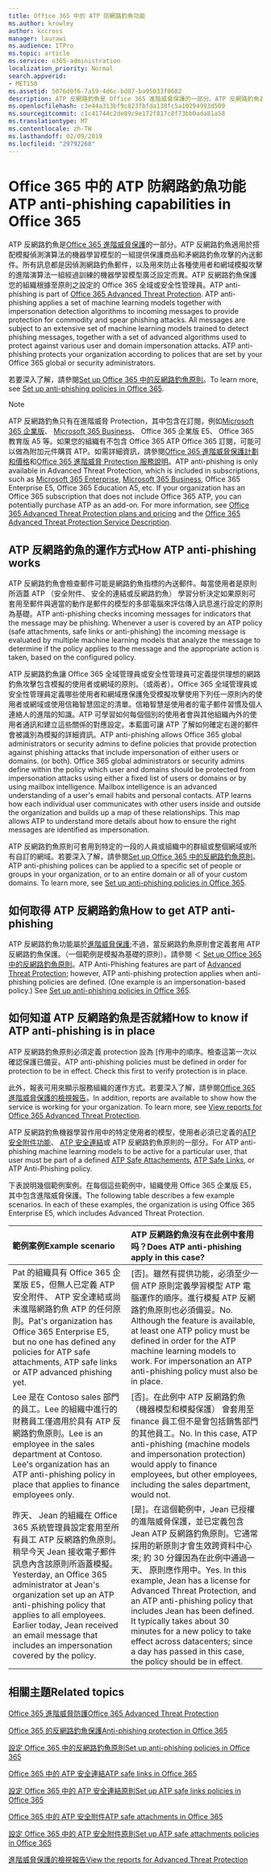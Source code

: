 ```yaml
---
title: Office 365 中的 ATP 防網路釣魚功能
ms.author: krowley
author: kccross
manager: laurawi
ms.audience: ITPro
ms.topic: article
ms.service: o365-administration
localization_priority: Normal
search.appverid:
- MET150
ms.assetid: 5076d0f6-7a59-4d6c-bd07-ba95033f0682
description: ATP 反網路釣魚是 Office 365 進階威脅保護的一部分。ATP 反網路釣魚適用於搭配模擬偵測演算法的機器學習模型的一組提供保護商品和矛網路釣魚攻擊的內送郵件。所有訊息都是因偵測網路釣魚郵件，以及用來防止各種使用者和網域模擬攻擊的進階演算法一組經過訓練的機器學習模型廣泛設定而異。
ms.openlocfilehash: c3e44a313bf9c823fbfda138fc5a10294993d509
ms.sourcegitcommit: c1c41744c2de89c9e172f817c8f73bb0ada81a58
ms.translationtype: MT
ms.contentlocale: zh-TW
ms.lasthandoff: 02/09/2019
ms.locfileid: "29792268"
---
```

# <a name="atp-anti-phishing-capabilities-in-office-365"></a><span data-ttu-id="fee1e-105">Office 365 中的 ATP 防網路釣魚功能</span><span class="sxs-lookup"><span data-stu-id="fee1e-105">ATP anti-phishing capabilities in Office 365</span></span>

<span data-ttu-id="fee1e-p102">ATP 反網路釣魚是[Office 365 進階威脅保護](office-365-atp.md)的一部分。ATP 反網路釣魚適用於搭配模擬偵測演算法的機器學習模型的一組提供保護商品和矛網路釣魚攻擊的內送郵件。所有訊息都是因偵測網路釣魚郵件，以及用來防止各種使用者和網域模擬攻擊的進階演算法一組經過訓練的機器學習模型廣泛設定而異。ATP 反網路釣魚保護您的組織根據至原則之設定的 Office 365 全域或安全性管理員。</span><span class="sxs-lookup"><span data-stu-id="fee1e-p102">ATP anti-phishing is part of [Office 365 Advanced Threat Protection](office-365-atp.md). ATP anti-phishing applies a set of machine learning models together with impersonation detection algorithms to incoming messages to provide protection for commodity and spear phishing attacks. All messages are subject to an extensive set of machine learning models trained to detect phishing messages, together with a set of advanced algorithms used to protect against various user and domain impersonation attacks. ATP anti-phishing protects your organization according to polices that are set by your Office 365 global or security administrators.</span></span>
  
<span data-ttu-id="fee1e-110">若要深入了解，請參閱[Set up Office 365 中的反網路釣魚原則](set-up-anti-phishing-policies.md)。</span><span class="sxs-lookup"><span data-stu-id="fee1e-110">To learn more, see [Set up anti-phishing policies in Office 365](set-up-anti-phishing-policies.md).</span></span>
  
> [!NOTE]
> <span data-ttu-id="fee1e-p103">ATP 反網路釣魚只有在進階威脅 Protection，其中包含在訂閱，例如[Microsoft 365 企業版](https://www.microsoft.com/microsoft-365/enterprise/home)、 [Microsoft 365 Business](https://www.microsoft.com/microsoft-365/business)、 Office 365 企業版 E5、 Office 365 教育版 A5 等。如果您的組織有不包含 Office 365 ATP Office 365 訂閱，可能可以做為附加元件購買 ATP。如需詳細資訊，請參閱[Office 365 進階威脅保護計劃和價格](https://products.office.com/exchange/advance-threat-protection)和[Office 365 進階威脅 Protection 服務說明](https://docs.microsoft.com/office365/servicedescriptions/office-365-advanced-threat-protection-service-description)。</span><span class="sxs-lookup"><span data-stu-id="fee1e-p103">ATP anti-phishing is only available in Advanced Threat Protection, which is included in subscriptions, such as [Microsoft 365 Enterprise](https://www.microsoft.com/microsoft-365/enterprise/home), [Microsoft 365 Business](https://www.microsoft.com/microsoft-365/business), Office 365 Enterprise E5, Office 365 Education A5, etc. If your organization has an Office 365 subscription that does not include Office 365 ATP, you can potentially purchase ATP as an add-on. For more information, see [Office 365 Advanced Threat Protection plans and pricing](https://products.office.com/exchange/advance-threat-protection) and the [Office 365 Advanced Threat Protection Service Description](https://docs.microsoft.com/office365/servicedescriptions/office-365-advanced-threat-protection-service-description).</span></span>

## <a name="how-atp-anti-phishing-works"></a><span data-ttu-id="fee1e-113">ATP 反網路釣魚的運作方式</span><span class="sxs-lookup"><span data-stu-id="fee1e-113">How ATP anti-phishing works</span></span>

<span data-ttu-id="fee1e-p104">ATP 反網路釣魚會檢查郵件可能是網路釣魚指標的內送郵件。每當使用者是原則所涵蓋 ATP （安全附件、 安全的連結或反網路釣魚） 學習分析決定如果原則可套用至郵件與適當的動作是郵件的模型的多部電腦來評估傳入訊息進行設定的原則為基礎。</span><span class="sxs-lookup"><span data-stu-id="fee1e-p104">ATP anti-phishing checks incoming messages for indicators that the message may be phishing. Whenever a user is covered by an ATP policy (safe attachments, safe links or anti-phishing) the incoming message is evaluated by multiple machine learning models that analyze the message to determine if the policy applies to the message and the appropriate action is taken, based on the configured policy.</span></span>
  
<span data-ttu-id="fee1e-p105">ATP 反網路釣魚讓 Office 365 全域管理員或安全性管理員可定義提供理想的網路釣魚攻擊包含模擬的使用者或網域的原則。（或兩者）。Office 365 全域管理員或安全性管理員定義哪些使用者和網域應保護免受模擬攻擊使用下列任一原則內的使用者或網域或使用信箱智慧固定的清單。信箱智慧是使用者的電子郵件習慣及個人連絡人的進階的知識。ATP 可學習如何每個個別的使用者會與其他組織內外的使用者通訊和建立這些關係的對應設定。本藍圖可讓 ATP 了解如何確定右邊的郵件會被識別為模擬的詳細資訊。</span><span class="sxs-lookup"><span data-stu-id="fee1e-p105">ATP anti-phishing allows Office 365 global administrators or security admins to define policies that provide protection against phishing attacks that include impersonation of either users or domains. (or both). Office 365 global administrators or security admins define within the policy which user and domains should be protected from impersonation attacks using either a fixed list of users or domains or by using mailbox intelligence. Mailbox intelligence is an advanced understanding of a user's email habits and personal contacts. ATP learns how each individual user communicates with other users inside and outside the organization and builds up a map of these relationships. This map allows ATP to understand more details about how to ensure the right messages are identified as impersonation.</span></span>
  
<span data-ttu-id="fee1e-p106">ATP 反網路釣魚原則可套用到特定的一段的人員或組織中的群組或整個網域或所有自訂的網域。若要深入了解，請參閱[Set up Office 365 中的反網路釣魚原則](set-up-anti-phishing-policies.md)。</span><span class="sxs-lookup"><span data-stu-id="fee1e-p106">ATP anti-phishing polices can be applied to a specific set of people or groups in your organization, or to an entire domain or all of your custom domains. To learn more, see [Set up anti-phishing policies in Office 365](set-up-anti-phishing-policies.md).</span></span>
  
## <a name="how-to-get-atp-anti-phishing"></a><span data-ttu-id="fee1e-124">如何取得 ATP 反網路釣魚</span><span class="sxs-lookup"><span data-stu-id="fee1e-124">How to get ATP anti-phishing</span></span>

<span data-ttu-id="fee1e-p107">ATP 反網路釣魚功能屬於[進階威脅保護](office-365-atp.md);不過，當反網路釣魚原則會定義套用 ATP 反網路釣魚保護。（一個範例是模擬為基礎的原則）。請參閱 ＜ [Set up Office 365 中的反網路釣魚原則](set-up-anti-phishing-policies.md)。</span><span class="sxs-lookup"><span data-stu-id="fee1e-p107">ATP Anti-Phishing features are part of [Advanced Threat Protection](office-365-atp.md); however, ATP anti-phishing protection applies when anti-phishing policies are defined. (One example is an impersonation-based policy.) See [Set up anti-phishing policies in Office 365](set-up-anti-phishing-policies.md).</span></span>
  
## <a name="how-to-know-if-atp-anti-phishing-is-in-place"></a><span data-ttu-id="fee1e-127">如何知道 ATP 反網路釣魚是否就緒</span><span class="sxs-lookup"><span data-stu-id="fee1e-127">How to know if ATP anti-phishing is in place</span></span>

<span data-ttu-id="fee1e-p108">ATP 反網路釣魚原則必須定義 protection 設為 [作用中的順序。檢查這第一次以確認保護已備妥。</span><span class="sxs-lookup"><span data-stu-id="fee1e-p108">ATP anti-phishing policies must be defined in order for protection to be in effect. Check this first to verify protection is in place.</span></span>

<span data-ttu-id="fee1e-p109">此外，報表可用來顯示服務組織的運作方式。若要深入了解，請參閱[Office 365 進階威脅保護的檢視報告](view-reports-for-atp.md)。</span><span class="sxs-lookup"><span data-stu-id="fee1e-p109">In addition, reports are available to show how the service is working for your organization. To learn more, see [View reports for Office 365 Advanced Threat Protection](view-reports-for-atp.md).</span></span>

<span data-ttu-id="fee1e-132">ATP 反網路釣魚機器學習作用中的特定使用者的模型，使用者必須已定義的[ATP 安全附件功能](atp-safe-attachments.md)、 [ATP 安全連結](atp-safe-links.md)或 ATP 反網路釣魚原則的一部分。</span><span class="sxs-lookup"><span data-stu-id="fee1e-132">For ATP anti-phishing machine learning models to be active for a particular user, that user must be part of a defined [ATP Safe Attachements](atp-safe-attachments.md), [ATP Safe Links](atp-safe-links.md), or ATP Anti-Phishing policy.</span></span> 

<span data-ttu-id="fee1e-p110">下表說明幾個範例案例。在每個這些範例中，組織使用 Office 365 企業版 E5，其中包含進階威脅保護。</span><span class="sxs-lookup"><span data-stu-id="fee1e-p110">The following table describes a few example scenarios. In each of these examples, the organization is using Office 365 Enterprise E5, which includes Advanced Threat Protection.</span></span>
  
|<span data-ttu-id="fee1e-135">**範例案例**</span><span class="sxs-lookup"><span data-stu-id="fee1e-135">**Example scenario**</span></span>|<span data-ttu-id="fee1e-136">**ATP 反網路釣魚沒有在此例中套用吗？**</span><span class="sxs-lookup"><span data-stu-id="fee1e-136">**Does ATP anti-phishing apply in this case?**</span></span>|
|:-----|:-----|
|<span data-ttu-id="fee1e-137">Pat 的組織具有 Office 365 企業版 E5，但無人已定義 ATP 安全附件、 ATP 安全連結或尚未進階網路釣魚 ATP 的任何原則。</span><span class="sxs-lookup"><span data-stu-id="fee1e-137">Pat's organization has Office 365 Enterprise E5, but no one has defined any policies for ATP safe attachments, ATP safe links or ATP advanced phishing yet.</span></span>|<span data-ttu-id="fee1e-p111">[否]。雖然有提供功能，必須至少一個 ATP 原則定義學習模型 ATP 電腦運作的順序。進行模擬 ATP 反網路釣魚原則也必須備妥。</span><span class="sxs-lookup"><span data-stu-id="fee1e-p111">No. Although the feature is available, at least one ATP policy must be defined in order for the ATP machine learning models to work. For impersonation an ATP anti-phishing policy must also be in place.</span></span>|
|<span data-ttu-id="fee1e-p112">Lee 是在 Contoso sales 部門的員工。Lee 的組織中進行的財務員工僅適用於具有 ATP 反網路釣魚原則。</span><span class="sxs-lookup"><span data-stu-id="fee1e-p112">Lee is an employee in the sales department at Contoso. Lee's organization has an ATP anti-phishing policy in place that applies to finance employees only.</span></span>|<span data-ttu-id="fee1e-p113">[否]。在此例中 ATP 反網路釣魚 （機器模型和模擬保護） 會套用至 finance 員工但不是會包括銷售部門的其他員工。</span><span class="sxs-lookup"><span data-stu-id="fee1e-p113">No. In this case, ATP anti-phishing (machine models and impersonation protection) would apply to finance employees, but other employees, including the sales department, would not.</span></span>|
|<span data-ttu-id="fee1e-p114">昨天、 Jean 的組織在 Office 365 系統管理員設定套用至所有員工 ATP 反網路釣魚原則。稍早今天 Jean 接收電子郵件訊息內含該原則所涵蓋模擬。</span><span class="sxs-lookup"><span data-stu-id="fee1e-p114">Yesterday, an Office 365 administrator at Jean's organization set up an ATP anti-phishing policy that applies to all employees. Earlier today, Jean received an email message that includes an impersonation covered by the policy.</span></span>|<span data-ttu-id="fee1e-p115">[是]。在這個範例中，Jean 已授權的進階威脅保護，並已定義包含 Jean ATP 反網路釣魚原則。它通常採用的新原則才會生效跨資料中心來; 約 30 分鐘因為在此例中通過一天、 原則應作用中。</span><span class="sxs-lookup"><span data-stu-id="fee1e-p115">Yes. In this example, Jean has a license for Advanced Threat Protection, and an ATP anti-phishing policy that includes Jean has been defined. It typically takes about 30 minutes for a new policy to take effect across datacenters; since a day has passed in this case, the policy should be in effect.</span></span>|

## <a name="related-topics"></a><span data-ttu-id="fee1e-150">相關主題</span><span class="sxs-lookup"><span data-stu-id="fee1e-150">Related topics</span></span>

[<span data-ttu-id="fee1e-151">Office 365 進階威脅防護</span><span class="sxs-lookup"><span data-stu-id="fee1e-151">Office 365 Advanced Threat Protection</span></span>](office-365-atp.md)
  
[<span data-ttu-id="fee1e-152">Office 365 的反網路釣魚保護</span><span class="sxs-lookup"><span data-stu-id="fee1e-152">Anti-phishing protection in Office 365</span></span>](anti-phishing-protection.md)
  
[<span data-ttu-id="fee1e-153">設定 Office 365 中的反網路釣魚原則</span><span class="sxs-lookup"><span data-stu-id="fee1e-153">Set up anti-phishing policies in Office 365</span></span>](set-up-anti-phishing-policies.md)
  
[<span data-ttu-id="fee1e-154">Office 365 中的 ATP 安全連結</span><span class="sxs-lookup"><span data-stu-id="fee1e-154">ATP safe links in Office 365</span></span>](atp-safe-links.md)
  
[<span data-ttu-id="fee1e-155">設定 Office 365 中的 ATP 安全連結原則</span><span class="sxs-lookup"><span data-stu-id="fee1e-155">Set up ATP safe links policies in Office 365</span></span>](set-up-atp-safe-links-policies.md)
  
[<span data-ttu-id="fee1e-156">Office 365 中的 ATP 安全附件</span><span class="sxs-lookup"><span data-stu-id="fee1e-156">ATP safe attachments in Office 365</span></span>](atp-safe-attachments.md)
  
[<span data-ttu-id="fee1e-157">設定 Office 365 中的 ATP 安全附件原則</span><span class="sxs-lookup"><span data-stu-id="fee1e-157">Set up ATP safe attachments policies in Office 365</span></span>](set-up-atp-safe-attachments-policies.md)
  
[<span data-ttu-id="fee1e-158">進階威脅保護的檢視報告</span><span class="sxs-lookup"><span data-stu-id="fee1e-158">View the reports for Advanced Threat Protection</span></span>](view-reports-for-atp.md)
